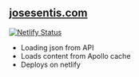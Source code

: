 ## [josesentis.com](https://www.josesentis.com)
[![Netlify Status](https://api.netlify.com/api/v1/badges/ff175933-91e1-4ec2-9f54-c0b93dfe8926/deploy-status)](https://app.netlify.com/sites/josesentis/deploys)

* Loading json from API
* Loads content from Apollo cache
* Deploys on netlify
